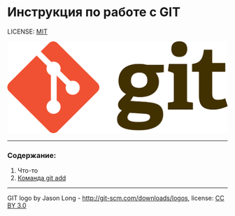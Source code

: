 # Инструкция по работе с GIT

LICENSE: [MIT](./license.md)

![](./assets/git-logo.png)

---

### Содержание:
1. Что-то
2. [Команда git add](./assets/add.md)


---

GIT logo by Jason Long - http://git-scm.com/downloads/logos, license: [CC BY 3.0](https;//creativecommons■org/licenses/by/3.0/)